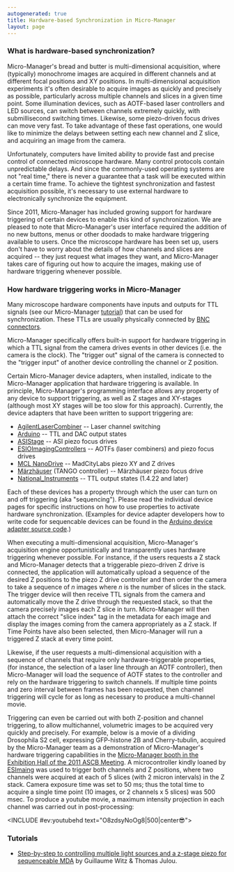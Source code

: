 ```yaml
---
autogenerated: true
title: Hardware-based Synchronization in Micro-Manager
layout: page
---
```


### What is hardware-based synchronization?

Micro-Manager's bread and butter is multi-dimensional acquisition, where
(typically) monochrome images are acquired in different channels and at
different focal positions and XY positions. In multi-dimensional
acquisition experiments it's often desirable to acquire images as
quickly and precisely as possible, particularly across multiple channels
and slices in a given time point. Some illumination devices, such as
AOTF-based laser controllers and LED sources, can switch between
channels extremely quickly, with submillisecond switching times.
Likewise, some piezo-driven focus drives can move very fast. To take
advantage of these fast operations, one would like to minimize the
delays between setting each new channel and Z slice, and acquiring an
image from the camera.

Unfortunately, computers have limited ability to provide fast and
precise control of connected microscope hardware. Many control protocols
contain unpredictable delays. And since the commonly-used operating
systems are not "real time," there is never a guarantee that a task will
be executed within a certain time frame. To achieve the tightest
synchronization and fastest acquisition possible, it's necessary to use
external hardware to electronically synchronize the equipment.

Since 2011, Micro-Manager has included growing support for hardware
triggering of certain devices to enable this kind of synchronization. We
are pleased to note that Micro-Manager's user interface required the
addition of no new buttons, menus or other doodads to make hardware
triggering available to users. Once the microscope hardware has been set
up, users don't have to worry about the details of how channels and
slices are acquired -- they just request what images they want, and
Micro-Manager takes care of figuring out how to acquire the images,
making use of hardware triggering whenever possible.

### How hardware triggering works in Micro-Manager

Many microscope hardware components have inputs and outputs for TTL
signals (see our Micro-Manager
[tutorial](http://valelab.ucsf.edu/publications/2010EdelsteinCurrProt.pdf))
that can be used for synchronization. These TTLs are usually physically
connected by [BNC
connectors](http://en.wikipedia.org/wiki/BNC_connector).

Micro-Manager specifically offers built-in support for hardware
triggering in which a TTL signal from the camera drives events in other
devices (i.e. the camera is the clock). The "trigger out" signal of the
camera is connected to the "trigger input" of another device controlling
the channel or Z position.

Certain Micro-Manager device adapters, when installed, indicate to the
Micro-Manager application that hardware triggering is available. In
principle, Micro-Manager's programming interface allows any property of
any device to support triggering, as well as Z stages and XY-stages
(although most XY stages will be too slow for this approach). Currently,
the device adapters that have been written to support triggering are:

-   [AgilentLaserCombiner](AgilentLaserCombiner "wikilink") -- Laser
    channel switching
-   [Arduino](Arduino "wikilink") -- TTL and DAC output states
-   [ASIStage](ASIStage "wikilink") -- ASI piezo focus drives
-   [ESIOImagingControllers](ESIOImagingControllers "wikilink") -- AOTFs
    (laser combiners) and piezo focus drives
-   [MCL NanoDrive](MCL_NanoDrive "wikilink") -- MadCityLabs piezo XY
    and Z drives
-   [Märzhäuser](Marzhauser "wikilink") (TANGO controller) -- Märzhäuser
    piezo focus drive
-   [National\_Instruments](National_Instruments "wikilink") -- TTL
    output states (1.4.22 and later)

Each of these devices has a property through which the user can turn on
and off triggering (aka "sequencing"). Please read the individual device
pages for specific instructions on how to use properties to activate
hardware synchronization. (Examples for device adapter developers how to
write code for sequencable devices can be found in the [Arduino device
adapter source
code](https://valelab.ucsf.edu/trac/micromanager/browser/DeviceAdapters/Arduino).)

When executing a multi-dimensional acquisition, Micro-Manager's
acquisition engine opportunistically and transparently uses hardware
triggering whenever possible. For instance, if the users requests a Z
stack and Micro-Manager detects that a triggerable piezo-driven Z drive
is connected, the application will automatically upload a sequence of
the desired Z positions to the piezo Z drive controller and then order
the camera to take a sequence of *n* images where *n* is the number of
slices in the stack. The trigger device will then receive TTL signals
from the camera and automatically move the Z drive through the requested
stack, so that the camera precisely images each Z slice in turn.
Micro-Manager will then attach the correct "slice index" tag in the
metadata for each image and display the images coming from the camera
appropriately as a Z stack. If Time Points have also been selected, then
Micro-Manager will run a triggered Z stack at every time point.

Likewise, if the user requests a multi-dimensional acquisition with a
sequence of channels that require only hardware-triggerable properties,
(for instance, the selection of a laser line through an AOTF
controller), then Micro-Manager will load the sequence of AOTF states to
the controller and rely on the hardware triggering to switch channels.
If multiple time points and zero interval between frames has been
requested, then channel triggering will cycle for as long as necessary
to produce a multi-channel movie.

Triggering can even be carried out with both Z-position and channel
triggering, to allow multichannel, volumetric images to be acquired very
quickly and precisely. For example, below is a movie of a dividing
Drosophila S2 cell, expressing GFP-histone 2B and Cherry-tubulin,
acquired by the Micro-Manager team as a demonstration of Micro-Manager's
hardware triggering capabilities in the [Micro-Manager booth in the
Exhibition Hall of the 2011 ASCB
Meeting](https://micro-manager.org/wiki/Micro-Manager_at_the_ASCB_Meeting_2011).
A microcontroller kindly loaned by
[ESImaing](http://www.esimaging.co.uk/products) was used to trigger both
channels and Z positions, where two channels were acquired at each of 5
slices (with 2 micron intervals) in the Z stack. Camera exposure time
was set to 50 ms; thus the total time to acquire a single time point (10
images, or 2 channels x 5 slices) was 500 msec. To produce a youtube
movie, a maximum intensity projection in each channel was carried out in
post-processing:

&lt;INCLUDE \#ev:youtubehd text="O8zdsyNoOg8\|500\|center😎"&gt;

### Tutorials

-   [Step-by-step to controlling multiple light sources and a z-stage
    piezo for sequenceable
    MDA](https://github.com/vanNimwegenLab/MiM_NikonTi/blob/master/Docs/NikonTi_hardware_triggering.md)
    by Guillaume Witz & Thomas Julou.

